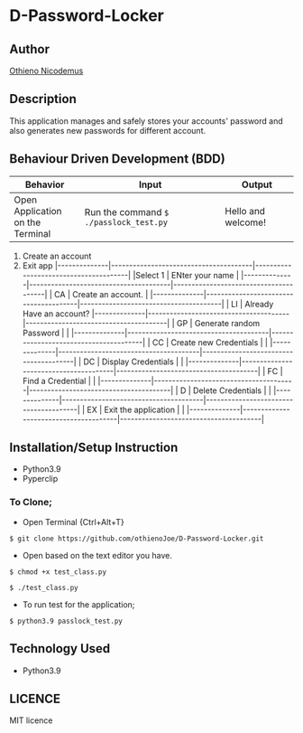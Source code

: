 # D-Password-Locker

## Author

<a href="https://othienojoe.github.io/Nicodemus-Othieno/">Othieno Nicodemus</a>

## Description

This application manages and safely stores your accounts' password and also generates new passwords for different account.

## Behaviour Driven Development (BDD)

|Behavior      |               Input                   |                 Output                |
|--------------|---------------------------------------|---------------------------------------|
|Open Application <br>on the Terminal | Run the command `$ ./passlock_test.py` | Hello and welcome!
1. Create an account
2. Exit app
|--------------|---------------------------------------|---------------------------------------|
|Select 1      |   ENter your name                     |
|--------------|---------------------------------------|---------------------------------------|
|   CA         |   Create an account.                  |
|--------------|---------------------------------------|---------------------------------------|
|   LI         |   Already Have an account?
|--------------|---------------------------------------|---------------------------------------|
|   GP         |   Generate random Password            |                                       |
|--------------|---------------------------------------|---------------------------------------|
|   CC         |   Create new Credentials              |                                       |
|--------------|---------------------------------------|---------------------------------------|
|   DC         |   Display Credentials                 |                                       |
|--------------|---------------------------------------|---------------------------------------|
|   FC         |   Find a Credential                   |                                       |
|--------------|---------------------------------------|---------------------------------------|
|   D          |   Delete Credentials                  |                                       |
|--------------|---------------------------------------|---------------------------------------|
|   EX         |   Exit the application                |                                       |
|--------------|---------------------------------------|---------------------------------------|
## Installation/Setup Instruction

<ul>
<li>Python3.9</li>
<li>Pyperclip</li>
</ul>

### To Clone;

* Open Terminal {Ctrl+Alt+T}

`$ git clone https://github.com/othienoJoe/D-Password-Locker.git`

* Open based on the text editor you have.

`$ chmod +x test_class.py`

`$ ./test_class.py`

* To run test for the application;

`$ python3.9 passlock_test.py`

## Technology Used

* Python3.9

## LICENCE

MIT licence